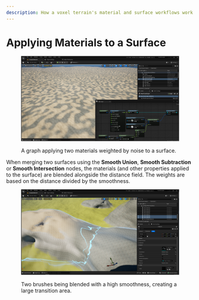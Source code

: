 ```yaml
---
description: How a voxel terrain's material and surface workflows work together.
---
```


# Applying Materials to a Surface



<figure><img src="../../../.gitbook/assets/image (1) (1) (1) (1).png" alt=""><figcaption><p>A graph applying two materials weighted by noise to a surface.  </p></figcaption></figure>

When merging two surfaces using the **Smooth Union**, **Smooth Subtraction** or **Smooth Intersection** nodes, the materials (and other properties applied to the surface) are blended alongside the distance field. The weights are based on the distance divided by the smoothness.&#x20;

<figure><img src="../../../.gitbook/assets/image (9).png" alt=""><figcaption><p>Two brushes being blended with a high smoothness, creating a large transition area.</p></figcaption></figure>
